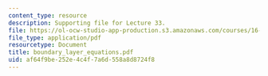 ```yaml
---
content_type: resource
description: Supporting file for Lecture 33.
file: https://ol-ocw-studio-app-production.s3.amazonaws.com/courses/16-13-aerodynamics-of-viscous-fluids-fall-2003/af64f9be252e4c4f7a6d558a8d8724f8_boundary_layer_equations.pdf
file_type: application/pdf
resourcetype: Document
title: boundary_layer_equations.pdf
uid: af64f9be-252e-4c4f-7a6d-558a8d8724f8
---
```

